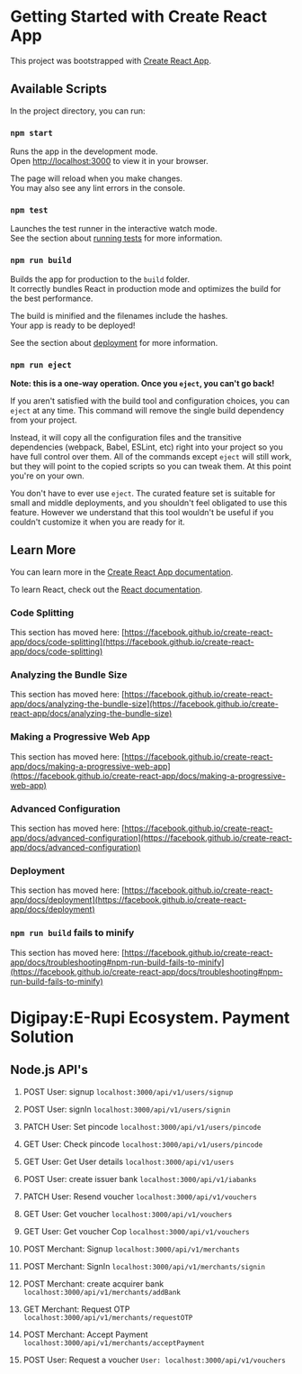 # Getting Started with Create React App

This project was bootstrapped with [Create React App](https://github.com/facebook/create-react-app).

## Available Scripts

In the project directory, you can run:

### `npm start`

Runs the app in the development mode.\
Open [http://localhost:3000](http://localhost:3000) to view it in your browser.

The page will reload when you make changes.\
You may also see any lint errors in the console.

### `npm test`

Launches the test runner in the interactive watch mode.\
See the section about [running tests](https://facebook.github.io/create-react-app/docs/running-tests) for more information.

### `npm run build`

Builds the app for production to the `build` folder.\
It correctly bundles React in production mode and optimizes the build for the best performance.

The build is minified and the filenames include the hashes.\
Your app is ready to be deployed!

See the section about [deployment](https://facebook.github.io/create-react-app/docs/deployment) for more information.

### `npm run eject`

**Note: this is a one-way operation. Once you `eject`, you can't go back!**

If you aren't satisfied with the build tool and configuration choices, you can `eject` at any time. This command will remove the single build dependency from your project.

Instead, it will copy all the configuration files and the transitive dependencies (webpack, Babel, ESLint, etc) right into your project so you have full control over them. All of the commands except `eject` will still work, but they will point to the copied scripts so you can tweak them. At this point you're on your own.

You don't have to ever use `eject`. The curated feature set is suitable for small and middle deployments, and you shouldn't feel obligated to use this feature. However we understand that this tool wouldn't be useful if you couldn't customize it when you are ready for it.

## Learn More

You can learn more in the [Create React App documentation](https://facebook.github.io/create-react-app/docs/getting-started).

To learn React, check out the [React documentation](https://reactjs.org/).

### Code Splitting

This section has moved here: [https://facebook.github.io/create-react-app/docs/code-splitting](https://facebook.github.io/create-react-app/docs/code-splitting)

### Analyzing the Bundle Size

This section has moved here: [https://facebook.github.io/create-react-app/docs/analyzing-the-bundle-size](https://facebook.github.io/create-react-app/docs/analyzing-the-bundle-size)

### Making a Progressive Web App

This section has moved here: [https://facebook.github.io/create-react-app/docs/making-a-progressive-web-app](https://facebook.github.io/create-react-app/docs/making-a-progressive-web-app)

### Advanced Configuration

This section has moved here: [https://facebook.github.io/create-react-app/docs/advanced-configuration](https://facebook.github.io/create-react-app/docs/advanced-configuration)

### Deployment

This section has moved here: [https://facebook.github.io/create-react-app/docs/deployment](https://facebook.github.io/create-react-app/docs/deployment)

### `npm run build` fails to minify

This section has moved here: [https://facebook.github.io/create-react-app/docs/troubleshooting#npm-run-build-fails-to-minify](https://facebook.github.io/create-react-app/docs/troubleshooting#npm-run-build-fails-to-minify)


# Digipay:E-Rupi Ecosystem. Payment Solution
## Node.js API's

1. POST User: signup `localhost:3000/api/v1/users/signup`



2. POST User: signIn `localhost:3000/api/v1/users/signin`
3. PATCH User: Set pincode `localhost:3000/api/v1/users/pincode`
4. GET User: Check pincode `localhost:3000/api/v1/users/pincode`
5. GET User: Get User details `localhost:3000/api/v1/users`
6. POST User: create issuer bank `localhost:3000/api/v1/iabanks`
7. PATCH User: Resend voucher `localhost:3000/api/v1/vouchers`
8. GET User: Get voucher `localhost:3000/api/v1/vouchers`
9. GET User: Get voucher Cop `localhost:3000/api/v1/vouchers`
10. POST Merchant: Signup `localhost:3000/api/v1/merchants`
11. POST Merchant: SignIn `localhost:3000/api/v1/merchants/signin`
12. POST Merchant: create acquirer bank `localhost:3000/api/v1/merchants/addBank`
13. GET Merchant: Request OTP `localhost:3000/api/v1/merchants/requestOTP`
14. POST Merchant: Accept Payment `localhost:3000/api/v1/merchants/acceptPayment`
15. POST User: Request a voucher `User: localhost:3000/api/v1/vouchers`
  
   
